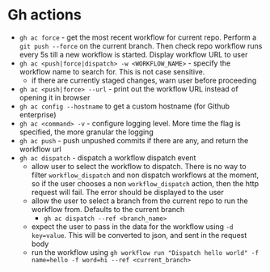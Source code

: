 # Gh actions

- `gh ac force` - get the most recent workflow for current repo. Perform a `git push --force` on the current branch. Then check repo workflow runs every 5s till a new workflow is started. Display workflow URL to user
- `gh ac <push|force|dispatch> -w <WORKFLOW_NAME>` - specify the workflow name to search for. This is not case sensitive.
  - if there are currently staged changes, warn user before proceeding
- `gh ac <push|force> --url` - print out the workflow URL instead of opening it in browser
- `gh ac config --hostname` to get a custom hostname (for Github enterprise)
- `gh ac <command> -v` - configure logging level. More time the flag is specified, the more granular the logging
- `gh ac push` - push unpushed commits if there are any, and return the workflow url
- `gh ac dispatch` - dispatch a workflow dispatch event
  - allow user to select the workflow to dispatch. There is no way to filter `workflow_dispatch` and non dispatch workflows at the moment, so if the user chooses a non `workflow_dispatch` action, then the http request will fail. The error should be displayed to the user
  - allow the user to select a branch from the current repo to run the workflow from. Defaults to the current branch
    - `gh ac dispatch --ref <branch_name>`
  - expect the user to pass in the data for the workflow using `-d key=value`. This will be converted to json, and sent in the request body
  - run the workflow using `gh workflow run "Dispatch hello world" -f name=hello -f word=hi --ref <current_branch>`
